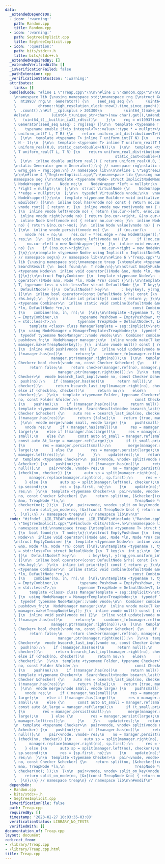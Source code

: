 ```yaml
---
data:
  _extendedDependsOn:
  - icon: ':warning:'
    path: Random.cpp
    title: Random.cpp
  - icon: ':warning:'
    path: SegtreeImplicit.cpp
    title: SegtreeImplicit.cpp
  - icon: ':question:'
    path: bits/stdc++.h
    title: bits/stdc++.h
  _extendedRequiredBy: []
  _extendedVerifiedWith: []
  _isVerificationFailed: false
  _pathExtension: cpp
  _verificationStatusIcon: ':warning:'
  attributes:
    links: []
  bundledCode: "#line 1 \"Treap.cpp\"\n\n\n#line 1 \"Random.cpp\"\n\n\n#include <bits/stdc++.h>\n\
    \nnamespace lib {\nusing namespace std;\nnamespace rng {\nstruct Generator {\n\
    \  mt19937 rng;\n  Generator() {\n    seed_seq seq {\n      (uint64_t) chrono::duration_cast<chrono::nanoseconds>(\n\
    \          chrono::high_resolution_clock::now().time_since_epoch())\n        \
    \  .count(),\n#if __cplusplus > 201300\n          (uint64_t)make_unique<char>().get(),\n\
    #else\n          (uint64_t)unique_ptr<char>(new char).get(),\n#endif\n       \
    \   (uint64_t)__builtin_ia32_rdtsc()\n    };\n    rng = mt19937(seq);\n  }\n \
    \ Generator(seed_seq &seq) : rng(seq) {}\n\n  template <typename T,\n        \
    \    typename enable_if<is_integral<T>::value>::type * = nullptr>\n  inline T\
    \ uniform_int(T L, T R) {\n    return uniform_int_distribution<T>(L, R)(rng);\n\
    \  }\n\n  template <typename T> inline T uniform_int(T N) {\n    return uniform_int(T(),\
    \ N - 1);\n  }\n\n  template <typename T> inline T uniform_real(T N) {\n    return\
    \ uniform_real(0.0, static_cast<double>(N));\n  }\n\n  template <typename T> inline\
    \ T uniform_real(T L, T R) {\n    return uniform_real_distribution<double>(static_cast<double>(L),\n\
    \                                             static_cast<double>(R))(rng);\n\
    \  }\n\n  inline double uniform_real() { return uniform_real(0.0, 1.0); }\n};\n\
    \nstatic Generator gen = Generator();\n} // namespace rng\nstatic rng::Generator\
    \ &rng_gen = rng::gen;\n} // namespace lib\n\n\n#line 1 \"SegtreeImplicit.cpp\"\
    \n\n\n#line 4 \"SegtreeImplicit.cpp\"\n\nnamespace lib {\nusing namespace std;\n\
    namespace seg {\n\ntemplate <typename Node> struct ImplicitNodeManager {\n  struct\
    \ NodeWrapper {\n    Node no;\n    NodeWrapper *left = nullptr;\n    NodeWrapper\
    \ *right = nullptr;\n  };\n\n  struct VirtualNode {\n    NodeWrapper *cur = nullptr,\
    \ **edge = nullptr;\n  };\n\n  typedef VirtualNode vnode;\n\n  vnode r = {new\
    \ NodeWrapper()};\n\n  template <typename Builder> void initialize(const Builder\
    \ &builder) {}\n\n  inline bool has(vnode no) const { return no.cur; }\n  inline\
    \ vnode root() { return r; }\n  inline vnode new_root(vnode no) { return r = no;\
    \ }\n  inline vnode left(vnode no) { return {no.cur->left, &(no.cur->left)}; }\n\
    \  inline vnode right(vnode no) { return {no.cur->right, &(no.cur->right)}; }\n\
    \  inline Node &ref(vnode no) { return no.cur->no; }\n  inline Node *ptr(vnode\
    \ no) { return &(no.cur->no); }\n  inline Node value(vnode no) { return no.cur->no;\
    \ }\n\n  inline vnode persist(vnode no) {\n    if (no.cur)\n      return no;\n\
    \    vnode res = no;\n    res.cur = *res.edge = new NodeWrapper();\n    return\
    \ res;\n  }\n  inline void ensure_left(vnode no) {\n    if (!no.cur->left)\n \
    \     no.cur->left = new NodeWrapper();\n  }\n  inline void ensure_right(vnode\
    \ no) {\n    if (!no.cur->right)\n      no.cur->right = new NodeWrapper();\n \
    \ }\n};\n\ntemplate <typename Node> using Implicit = ImplicitNodeManager<Node>;\n\
    } // namespace seg\n} // namespace lib\n\n\n#line 6 \"Treap.cpp\"\n\nnamespace\
    \ lib {\nusing namespace std;\nnamespace treap {\ntemplate <typename T> struct\
    \ SearchResult {\n  bool found;\n  T node;\n};\n\nstruct EmptyPushdown {\n  template\
    \ <typename Node>\n  inline void operator()(Node &no, Node *ln, Node *rn) const\
    \ {}\n};\n\nstruct EmptyCombiner {\n  template <typename Node>\n  inline void\
    \ operator()(Node &no, Node *ln, Node *rn) const {}\n};\n\ntemplate <typename\
    \ T, typename Less = std::less<T>> struct DefaultNode {\n  T key;\n  int y;\n\n\
    \  DefaultNode() {}\n  DefaultNode(T key)\n      : key(key), y(rng_gen.uniform_int(numeric_limits<int>::max()))\
    \ {}\n\n  inline bool operator<(const DefaultNode &rhs) const {\n    return Less()(key,\
    \ rhs.key);\n  }\n\n  inline int priority() const { return y; }\n\n  template\
    \ <typename Combiner>\n  inline static void combine(DefaultNode &no, DefaultNode\
    \ *ln, DefaultNode *rn,\n                             const Combiner &combiner)\
    \ {\n    combiner(no, ln, rn);\n  }\n};\n\ntemplate <typename T, typename Combiner\
    \ = EmptyCombiner,\n          typename Pushdown = EmptyPushdown, typename Less\
    \ = std::less<T>,\n          typename TreapNode = DefaultNode<T, Less>,\n    \
    \      template <class> class ManagerTemplate = seg::Implicit>\nstruct TreapManager\
    \ {\n  using NodeManager = ManagerTemplate<TreapNode>;\n  typedef TreapNode tnode;\n\
    \  typedef typename NodeManager::vnode vnode;\n\n  Combiner combiner_fn;\n  Pushdown\
    \ pushdown_fn;\n  NodeManager manager;\n\n  inline vnode make(T key) { return\
    \ manager.make(TreapNode(key)); }\n  inline vnode null() const { return manager.invalid();\
    \ }\n  inline void push(vnode no) {}\n  inline void update(vnode no) {\n    if\
    \ (!manager.has(no))\n      return;\n    combiner_fn(manager.ref(no), manager.ptr(manager.left(no)),\n\
    \                manager.ptr(manager.right(no)));\n  }\n\n  template <typename\
    \ Checker> bool check(vnode no, const Checker &checker) {\n    if (!manager.has(no))\n\
    \      return false;\n    return checker(manager.ref(no), manager.ptr(manager.left(no)),\n\
    \                   manager.ptr(manager.right(no)));\n  }\n\n  template <typename\
    \ Checker>\n  vnode bsearch_last_impl(vnode no, const Checker &checker) {\n  \
    \  push(no);\n    if (!manager.has(no))\n      return null();\n    if (check(manager.right(no),\
    \ checker))\n      return bsearch_last_impl(manager.right(no), checker);\n   \
    \ else if (check(no, checker))\n      return no;\n    else\n      return bsearch_last_impl(manager.left(no),\
    \ checker);\n  }\n\n  template <typename Folder, typename Checker>\n  vnode bsearch_last_impl(vnode\
    \ no, const Folder &folder,\n                          const Checker &checker)\
    \ {\n    push(no);\n    if (!manager.has(no))\n      return null();\n  }\n\n \
    \ template <typename Checker>\n  SearchResult<tnode> bsearch_last(vnode no, const\
    \ Checker &checker) {\n    auto res = bsearch_last_impl(no, checker);\n    if\
    \ (!manager.has(res))\n      return {false};\n    return {true, manager.value(res)};\n\
    \  }\n\n  vnode merge(vnode small, vnode large) {\n    push(small), push(large);\n\
    \    vnode res;\n    if (!manager.has(small))\n      res = manager.replace(small,\
    \ large);\n    else if (!manager.has(large))\n      res = manager.replace(large,\
    \ small);\n    else {\n      const auto &t_small = manager.ref(small);\n     \
    \ const auto &t_large = manager.ref(large);\n      if (t_small.priority() > t_large.priority())\
    \ {\n        res = manager.persist(small);\n        merge(manager.right(res),\
    \ large);\n      } else {\n        res = manager.persist(large);\n        merge(small,\
    \ manager.left(res));\n      }\n    }\n    update(res);\n    return res;\n  }\n\
    \n  template <typename Checker>\n  pair<vnode, vnode> split(vnode no, const Checker\
    \ &checker) {\n    push(no);\n    if (!manager.has(no))\n      return {null(),\
    \ null()};\n    pair<vnode, vnode> res;\n    no = manager.persist(no);\n    if\
    \ (check(no, checker)) {\n      auto sp = split(manager.right(no), checker);\n\
    \      manager.replace(manager.right(no), sp.first);\n      res = {no, sp.second};\n\
    \    } else {\n      auto sp = split(manager.left(no), checker);\n      manager.replace(manager.left(no),\
    \ sp.second);\n      res = {sp.first, no};\n    }\n    update(no);\n    return\
    \ res;\n  }\n\n  template <typename Checker>\n  pair<vnode, vnode> split_on_node(vnode\
    \ no, const Checker &checker) {\n    return split(no, [&checker](const TreapNode\
    \ &no, TreapNode *ln,\n                                TreapNode *rn) { return\
    \ checker(no); });\n  }\n\n  pair<vnode, vnode> split_on_key(vnode no, T x) {\n\
    \    return split_on_node(no, [&x](const TreapNode &no) { return no.key < x; });\n\
    \  }\n};\n} // namespace treap\n} // namespace lib\n\n\n"
  code: "#ifndef _LIB_TREAP\n#define _LIB_TREAP\n#include \"Random.cpp\"\n#include\
    \ \"SegtreeImplicit.cpp\"\n#include <bits/stdc++.h>\n\nnamespace lib {\nusing\
    \ namespace std;\nnamespace treap {\ntemplate <typename T> struct SearchResult\
    \ {\n  bool found;\n  T node;\n};\n\nstruct EmptyPushdown {\n  template <typename\
    \ Node>\n  inline void operator()(Node &no, Node *ln, Node *rn) const {}\n};\n\
    \nstruct EmptyCombiner {\n  template <typename Node>\n  inline void operator()(Node\
    \ &no, Node *ln, Node *rn) const {}\n};\n\ntemplate <typename T, typename Less\
    \ = std::less<T>> struct DefaultNode {\n  T key;\n  int y;\n\n  DefaultNode()\
    \ {}\n  DefaultNode(T key)\n      : key(key), y(rng_gen.uniform_int(numeric_limits<int>::max()))\
    \ {}\n\n  inline bool operator<(const DefaultNode &rhs) const {\n    return Less()(key,\
    \ rhs.key);\n  }\n\n  inline int priority() const { return y; }\n\n  template\
    \ <typename Combiner>\n  inline static void combine(DefaultNode &no, DefaultNode\
    \ *ln, DefaultNode *rn,\n                             const Combiner &combiner)\
    \ {\n    combiner(no, ln, rn);\n  }\n};\n\ntemplate <typename T, typename Combiner\
    \ = EmptyCombiner,\n          typename Pushdown = EmptyPushdown, typename Less\
    \ = std::less<T>,\n          typename TreapNode = DefaultNode<T, Less>,\n    \
    \      template <class> class ManagerTemplate = seg::Implicit>\nstruct TreapManager\
    \ {\n  using NodeManager = ManagerTemplate<TreapNode>;\n  typedef TreapNode tnode;\n\
    \  typedef typename NodeManager::vnode vnode;\n\n  Combiner combiner_fn;\n  Pushdown\
    \ pushdown_fn;\n  NodeManager manager;\n\n  inline vnode make(T key) { return\
    \ manager.make(TreapNode(key)); }\n  inline vnode null() const { return manager.invalid();\
    \ }\n  inline void push(vnode no) {}\n  inline void update(vnode no) {\n    if\
    \ (!manager.has(no))\n      return;\n    combiner_fn(manager.ref(no), manager.ptr(manager.left(no)),\n\
    \                manager.ptr(manager.right(no)));\n  }\n\n  template <typename\
    \ Checker> bool check(vnode no, const Checker &checker) {\n    if (!manager.has(no))\n\
    \      return false;\n    return checker(manager.ref(no), manager.ptr(manager.left(no)),\n\
    \                   manager.ptr(manager.right(no)));\n  }\n\n  template <typename\
    \ Checker>\n  vnode bsearch_last_impl(vnode no, const Checker &checker) {\n  \
    \  push(no);\n    if (!manager.has(no))\n      return null();\n    if (check(manager.right(no),\
    \ checker))\n      return bsearch_last_impl(manager.right(no), checker);\n   \
    \ else if (check(no, checker))\n      return no;\n    else\n      return bsearch_last_impl(manager.left(no),\
    \ checker);\n  }\n\n  template <typename Folder, typename Checker>\n  vnode bsearch_last_impl(vnode\
    \ no, const Folder &folder,\n                          const Checker &checker)\
    \ {\n    push(no);\n    if (!manager.has(no))\n      return null();\n  }\n\n \
    \ template <typename Checker>\n  SearchResult<tnode> bsearch_last(vnode no, const\
    \ Checker &checker) {\n    auto res = bsearch_last_impl(no, checker);\n    if\
    \ (!manager.has(res))\n      return {false};\n    return {true, manager.value(res)};\n\
    \  }\n\n  vnode merge(vnode small, vnode large) {\n    push(small), push(large);\n\
    \    vnode res;\n    if (!manager.has(small))\n      res = manager.replace(small,\
    \ large);\n    else if (!manager.has(large))\n      res = manager.replace(large,\
    \ small);\n    else {\n      const auto &t_small = manager.ref(small);\n     \
    \ const auto &t_large = manager.ref(large);\n      if (t_small.priority() > t_large.priority())\
    \ {\n        res = manager.persist(small);\n        merge(manager.right(res),\
    \ large);\n      } else {\n        res = manager.persist(large);\n        merge(small,\
    \ manager.left(res));\n      }\n    }\n    update(res);\n    return res;\n  }\n\
    \n  template <typename Checker>\n  pair<vnode, vnode> split(vnode no, const Checker\
    \ &checker) {\n    push(no);\n    if (!manager.has(no))\n      return {null(),\
    \ null()};\n    pair<vnode, vnode> res;\n    no = manager.persist(no);\n    if\
    \ (check(no, checker)) {\n      auto sp = split(manager.right(no), checker);\n\
    \      manager.replace(manager.right(no), sp.first);\n      res = {no, sp.second};\n\
    \    } else {\n      auto sp = split(manager.left(no), checker);\n      manager.replace(manager.left(no),\
    \ sp.second);\n      res = {sp.first, no};\n    }\n    update(no);\n    return\
    \ res;\n  }\n\n  template <typename Checker>\n  pair<vnode, vnode> split_on_node(vnode\
    \ no, const Checker &checker) {\n    return split(no, [&checker](const TreapNode\
    \ &no, TreapNode *ln,\n                                TreapNode *rn) { return\
    \ checker(no); });\n  }\n\n  pair<vnode, vnode> split_on_key(vnode no, T x) {\n\
    \    return split_on_node(no, [&x](const TreapNode &no) { return no.key < x; });\n\
    \  }\n};\n} // namespace treap\n} // namespace lib\n\n#endif\n"
  dependsOn:
  - Random.cpp
  - bits/stdc++.h
  - SegtreeImplicit.cpp
  isVerificationFile: false
  path: Treap.cpp
  requiredBy: []
  timestamp: '2023-02-27 10:03:35-03:00'
  verificationStatus: LIBRARY_NO_TESTS
  verifiedWith: []
documentation_of: Treap.cpp
layout: document
redirect_from:
- /library/Treap.cpp
- /library/Treap.cpp.html
title: Treap.cpp
---
```

